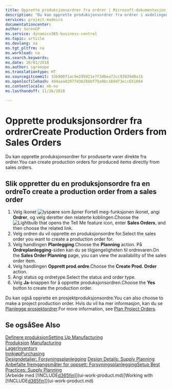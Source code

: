```yaml
---
title: Opprette produksjonsordrer fra ordrer | Microsoft-dokumentasjon
description: "Du kan opprette produksjonsordrer fra ordrer i avdelingen Salg og markedsføring."
services: project-madeira
documentationcenter: 
author: SorenGP
ms.service: dynamics365-business-central
ms.topic: article
ms.devlang: na
ms.tgt_pltfrm: na
ms.workload: na
ms.search.keywords: 
ms.date: 10/01/2018
ms.author: sgroespe
ms.translationtype: HT
ms.sourcegitcommit: 33b900f1ac9e295921e7f3d6ea72cc93939d8a1b
ms.openlocfilehash: 4d4aaa82077d3628bbf75a9bc169d73ecc651884
ms.contentlocale: nb-no
ms.lasthandoff: 11/26/2018

---
```

# <a name="create-production-orders-from-sales-orders"></a><span data-ttu-id="167fa-103">Opprette produksjonsordrer fra ordrer</span><span class="sxs-lookup"><span data-stu-id="167fa-103">Create Production Orders from Sales Orders</span></span>
<span data-ttu-id="167fa-104">Du kan opprette produksjonsordrer for produserte varer direkte fra ordrer.</span><span class="sxs-lookup"><span data-stu-id="167fa-104">You can create production orders for produced items directly from sales orders.</span></span>  

## <a name="to-create-a-production-order-from-a-sales-order"></a><span data-ttu-id="167fa-105">Slik oppretter du en produksjonsordre fra en ordre</span><span class="sxs-lookup"><span data-stu-id="167fa-105">To create a production order from a sales order</span></span>  

1.  <span data-ttu-id="167fa-106">Velg ikonet ![lyspære som åpner Fortell meg-funksjonen](media/ui-search/search_small.png "Fortell hva du vil gjøre") ikonet, angi **Ordrer**, og velg deretter den relaterte koblingen.</span><span class="sxs-lookup"><span data-stu-id="167fa-106">Choose the ![Lightbulb that opens the Tell Me feature](media/ui-search/search_small.png "Tell me what you want to do") icon, enter **Sales Orders**, and then choose the related link.</span></span>  
2.  <span data-ttu-id="167fa-107">Velg ordren du vil opprette en produksjonsordre for.</span><span class="sxs-lookup"><span data-stu-id="167fa-107">Select the sales order you want to create a production order for.</span></span>  
3.  <span data-ttu-id="167fa-108">Velg handlingen **Planlegging**.</span><span class="sxs-lookup"><span data-stu-id="167fa-108">Choose the **Planning** action.</span></span> <span data-ttu-id="167fa-109">På **Ordreplanlegging**-siden kan du se tilgjengeligheten til ordrevaren.</span><span class="sxs-lookup"><span data-stu-id="167fa-109">On the **Sales Order Planning** page, you can view the availability of the sales order item.</span></span>  
4.  <span data-ttu-id="167fa-110">Velg handlingen **Opprett prod.ordre**.</span><span class="sxs-lookup"><span data-stu-id="167fa-110">Choose the **Create Prod. Order** action.</span></span>  
5.  <span data-ttu-id="167fa-111">Angi status og ordretype.</span><span class="sxs-lookup"><span data-stu-id="167fa-111">Select the status and order type.</span></span>  
6.  <span data-ttu-id="167fa-112">Velg **Ja**-knappen for å opprette produksjonsordren.</span><span class="sxs-lookup"><span data-stu-id="167fa-112">Choose the **Yes** button to create the production order.</span></span>

<span data-ttu-id="167fa-113">Du kan også opprette en prosjektproduksjonsordre.</span><span class="sxs-lookup"><span data-stu-id="167fa-113">You can also choose to make a project production order.</span></span> <span data-ttu-id="167fa-114">Hvis du vil ha mer informasjon, kan du se [Planlegge prosjektordrer](production-how-to-plan-project-orders.md).</span><span class="sxs-lookup"><span data-stu-id="167fa-114">For more information, see [Plan Project Orders](production-how-to-plan-project-orders.md).</span></span>   

## <a name="see-also"></a><span data-ttu-id="167fa-115">Se også</span><span class="sxs-lookup"><span data-stu-id="167fa-115">See Also</span></span>  
[<span data-ttu-id="167fa-116">Definere produksjon</span><span class="sxs-lookup"><span data-stu-id="167fa-116">Setting Up Manufacturing</span></span>](production-configure-production-processes.md)  
<span data-ttu-id="167fa-117">[Produksjon](production-manage-manufacturing.md)  </span><span class="sxs-lookup"><span data-stu-id="167fa-117">[Manufacturing](production-manage-manufacturing.md)  </span></span>  
[<span data-ttu-id="167fa-118">Lager</span><span class="sxs-lookup"><span data-stu-id="167fa-118">Inventory</span></span>](inventory-manage-inventory.md)  
[<span data-ttu-id="167fa-119">Innkjøp</span><span class="sxs-lookup"><span data-stu-id="167fa-119">Purchasing</span></span>](purchasing-manage-purchasing.md)  
<span data-ttu-id="167fa-120">[Designdetaljer: Forsyningsplanlegging](design-details-supply-planning.md) </span><span class="sxs-lookup"><span data-stu-id="167fa-120">[Design Details: Supply Planning](design-details-supply-planning.md) </span></span>  
[<span data-ttu-id="167fa-121">Anbefalte fremgangsmåter for oppsett: Forsyningsplanlegging</span><span class="sxs-lookup"><span data-stu-id="167fa-121">Setup Best Practices: Supply Planning</span></span>](setup-best-practices-supply-planning.md)  
<span data-ttu-id="167fa-122">[Arbeide med [!INCLUDE[d365fin](includes/d365fin_md.md)]](ui-work-product.md)</span><span class="sxs-lookup"><span data-stu-id="167fa-122">[Working with [!INCLUDE[d365fin](includes/d365fin_md.md)]](ui-work-product.md)</span></span>

